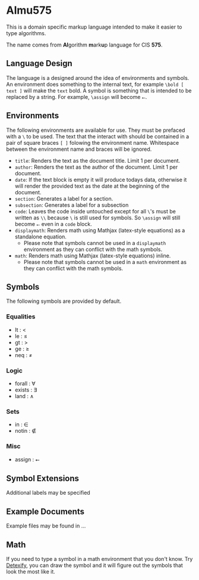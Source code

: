 # Almu575

This is a domain specific markup language intended to make it easier
to type algorithms.

The name comes from **Al**gorithm **m**ark**u**p language for CIS **575**.

## Language Design

The language is a designed around the idea of environments and
symbols.
An environment does something to the internal text, for example `\bold [ text ]` will make the `text` bold.
A symbol is something that is intended to be replaced by a string.
For example, `\assign` will become `⭠`.

## Environments

The following environments are available for use.
They must be prefaced with a
`\` to be used.
The text that the interact with should be contained in a pair of square braces `[ ]` folowing the environment name.
Whitespace between the environment name and braces will be ignored.

* `title`: Renders the text as the document title. Limit 1 per document.
* `author`: Renders the text as the author of the document.
    Limit 1 per document.
* `date`: If the text block is empty it will produce todays data, otherwise it
    will render the provided text as the date at the beginning of the document.
* `section`: Generates a label for a section.
* `subsection`: Generates a label for a subsection
* `code`: Leaves the code inside untouched except for all `\`'s must be written
    as `\\` because `\` is still used for symbols. So `\assign` will still
    become `⭠` even in a `code` block.
* `displaymath`: Renders math using Mathjax (latex-style equations) as a
        standalone equation.
    * Please note that symbols cannot be used in a `displaymath` environment as
        they can conflict with the math symbols.
* `math`:  Renders math using Mathjax (latex-style equations) inline.
    * Please note that symbols cannot be used in a `math` environment as they
        can conflict with the math symbols.

## Symbols

The following symbols are provided by default.

### Equalities

* lt : <
* le : ≤
* gt : >
* ge : ≥
* neq : ≠

### Logic

* forall : ∀
* exists : ∃
* land : ∧

### Sets

* in : ∈
* notin : ∉

### Misc

* assign : ⭠

## Symbol Extensions

Additional labels may be specified

## Example Documents

Example files may be found in ...

## Math

If you need to type a symbol in a math environment that you don't
know. Try [Detexify](http://detexify.kirelabs.org/classify.html),
you can draw the symbol and it will figure out the symbols that
look the most like it.
